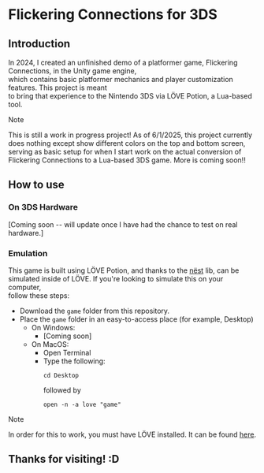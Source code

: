 # Flickering Connections for 3DS
## Introduction
In 2024, I created an unfinished demo of a platformer game, Flickering Connections, in the Unity game engine,  
which contains basic platformer mechanics and player customization features. This project is meant  
to bring that experience to the Nintendo 3DS via LÖVE Potion, a Lua-based tool.
> [!NOTE]
> This is still a work in progress project! As of 6/1/2025, this project currently does nothing except show different colors on the top and bottom screen, serving as basic setup for when I start work on the actual conversion of Flickering Connections to a Lua-based 3DS game. More is coming soon!!
## How to use
### On 3DS Hardware
[Coming soon -- will update once I have had the chance to test on real hardware.]
### Emulation
This game is built using LÖVE Potion, and thanks to the [nëst](https://github.com/lovebrew/nest) lib, can be  
simulated inside of LÖVE. If you're looking to simulate this on your computer,  
follow these steps:
* Download the `game` folder from this repository.
* Place the `game` folder in an easy-to-access place (for example, Desktop)  
  * On Windows:
    * [Coming soon]
  * On MacOS:
    * Open Terminal
    * Type the following:
      ```
      cd Desktop
      ```
      followed by
      ```
      open -n -a love "game"
      ```
> [!NOTE]
> In order for this to work, you must have LÖVE installed. It can be found [here](https://love2d.org/#download).

## Thanks for visiting! :D
